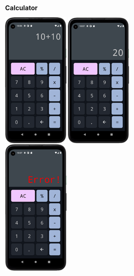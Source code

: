 ## Calculator

<p float="left">
    <img src="../images/calculator.png" alt="calculator" width="200""/>
    <img src="../images/calculator2.png" alt="calculator" width="200""/>
    <img src="../images/calculator3.png" alt="calculator" width="200""/>
</p>
